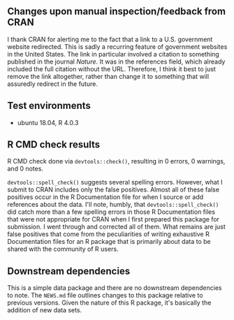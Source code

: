 ## Changes upon manual inspection/feedback from CRAN

I thank CRAN for alerting me to the fact that a link to a U.S. government website redirected. This is sadly a recurring feature of government websites in the United States. The link in particular involved a citation to something published in the journal *Nature*. It was in the references field, which already included the full citation without the URL. Therefore, I think it best to just remove the link altogether, rather than change it to something that will assuredly redirect in the future.

## Test environments

* ubuntu 18.04, R 4.0.3

## R CMD check results

R CMD check done via `devtools::check()`, resulting in 0 errors, 0 warnings, and 0 notes.

`devtools::spell_check()` suggests several spelling errors. However, what I submit to CRAN includes only the false positives. Almost all of these false positives occur in the R Documentation file for when I source or add references about the data. I'll note, humbly, that `devtools::spell_check()` did catch more than a few spelling errors in those R Documentation files that were not appropriate for CRAN when I first prepared this package for submission. I went through and corrected all of them. What remains are just false positives that come from the peculiarities of writing exhaustive R Documentation files for an R package that is primarily about data to be shared with the community of R users.

## Downstream dependencies

This is a simple data package and there are no downstream dependencies to note. The `NEWS.md` file outlines changes to this package relative to previous versions. Given the nature of this R package, it's basically the addition of new data sets.

